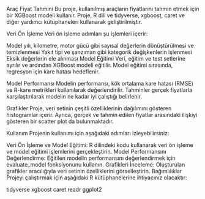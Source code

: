 Araç Fiyat Tahmini
Bu proje, kullanılmış araçların fiyatlarını tahmin etmek için bir XGBoost modeli kullanır. Proje, R dili ve tidyverse, xgboost, caret ve diğer yardımcı kütüphaneleri kullanarak geliştirilmiştir.

Veri Ön İşleme
Veri ön işleme adımları şu işlemleri içerir:

Model yılı, kilometre, motor gücü gibi sayısal değerlerin dönüştürülmesi ve temizlenmesi
Yakıt tipi ve şanzıman gibi kategorik değişkenlerin işlenmesi
Eksik değerlerin ele alınması
Model Eğitimi
Veri, eğitim ve test setlerine ayrılır ve ardından XGBoost modeli eğitilir. Model eğitimi sırasında, regresyon için kare hatası hedeflenir.

Model Performansı
Modelin performansı, kök ortalama kare hatası (RMSE) ve R-kare metrikleri kullanılarak değerlendirilir. Tahminler gerçek fiyatlarla karşılaştırılarak modelin ne kadar iyi çalıştığı belirlenir.

Grafikler
Proje, veri setinin çeşitli özelliklerinin dağılımını gösteren histogramlar içerir. Ayrıca, gerçek ve tahmin edilen fiyatlar arasındaki ilişkiyi gösteren bir scatter plot da bulunmaktadır.

Kullanım
Projenin kullanımı için aşağıdaki adımları izleyebilirsiniz:

Veri Ön İşleme ve Model Eğitimi: R dilindeki kodu kullanarak veri ön işleme ve model eğitimi işlemlerini gerçekleştirin.
Model Performansını Değerlendirme: Eğitilen modelin performansını değerlendirmek için evaluate_model fonksiyonunu kullanın.
Grafikleri İnceleme: Oluşturulan grafikler aracılığıyla veri setinin özelliklerini görselleştirin.
Bağımlılıklar
Projeyi çalıştırmak için aşağıdaki R kütüphanelerine ihtiyacınız olacaktır:

tidyverse
xgboost
caret
readr
ggplot2
